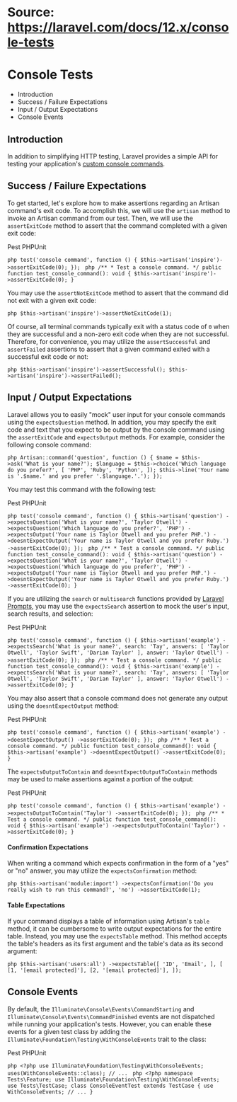 # Source: https://laravel.com/docs/12.x/console-tests

# Console Tests

  * Introduction
  * Success / Failure Expectations
  * Input / Output Expectations
  * Console Events



## Introduction

In addition to simplifying HTTP testing, Laravel provides a simple API for testing your application's [custom console commands](/docs/12.x/artisan).

## Success / Failure Expectations

To get started, let's explore how to make assertions regarding an Artisan command's exit code. To accomplish this, we will use the `artisan` method to invoke an Artisan command from our test. Then, we will use the `assertExitCode` method to assert that the command completed with a given exit code:

Pest PHPUnit

```php test('console command', function () { $this->artisan('inspire')->assertExitCode(0); }); ``` ```php /** * Test a console command. */ public function test_console_command(): void { $this->artisan('inspire')->assertExitCode(0); } ``` 

You may use the `assertNotExitCode` method to assert that the command did not exit with a given exit code:

```php $this->artisan('inspire')->assertNotExitCode(1); ``` 

Of course, all terminal commands typically exit with a status code of `0` when they are successful and a non-zero exit code when they are not successful. Therefore, for convenience, you may utilize the `assertSuccessful` and `assertFailed` assertions to assert that a given command exited with a successful exit code or not:

```php $this->artisan('inspire')->assertSuccessful(); $this->artisan('inspire')->assertFailed(); ``` 

## Input / Output Expectations

Laravel allows you to easily "mock" user input for your console commands using the `expectsQuestion` method. In addition, you may specify the exit code and text that you expect to be output by the console command using the `assertExitCode` and `expectsOutput` methods. For example, consider the following console command:

```php Artisan::command('question', function () { $name = $this->ask('What is your name?'); $language = $this->choice('Which language do you prefer?', [ 'PHP', 'Ruby', 'Python', ]); $this->line('Your name is '.$name.' and you prefer '.$language.'.'); }); ``` 

You may test this command with the following test:

Pest PHPUnit

```php test('console command', function () { $this->artisan('question') ->expectsQuestion('What is your name?', 'Taylor Otwell') ->expectsQuestion('Which language do you prefer?', 'PHP') ->expectsOutput('Your name is Taylor Otwell and you prefer PHP.') ->doesntExpectOutput('Your name is Taylor Otwell and you prefer Ruby.') ->assertExitCode(0); }); ``` ```php /** * Test a console command. */ public function test_console_command(): void { $this->artisan('question') ->expectsQuestion('What is your name?', 'Taylor Otwell') ->expectsQuestion('Which language do you prefer?', 'PHP') ->expectsOutput('Your name is Taylor Otwell and you prefer PHP.') ->doesntExpectOutput('Your name is Taylor Otwell and you prefer Ruby.') ->assertExitCode(0); } ``` 

If you are utilizing the `search` or `multisearch` functions provided by [Laravel Prompts](/docs/12.x/prompts), you may use the `expectsSearch` assertion to mock the user's input, search results, and selection:

Pest PHPUnit

```php test('console command', function () { $this->artisan('example') ->expectsSearch('What is your name?', search: 'Tay', answers: [ 'Taylor Otwell', 'Taylor Swift', 'Darian Taylor' ], answer: 'Taylor Otwell') ->assertExitCode(0); }); ``` ```php /** * Test a console command. */ public function test_console_command(): void { $this->artisan('example') ->expectsSearch('What is your name?', search: 'Tay', answers: [ 'Taylor Otwell', 'Taylor Swift', 'Darian Taylor' ], answer: 'Taylor Otwell') ->assertExitCode(0); } ``` 

You may also assert that a console command does not generate any output using the `doesntExpectOutput` method:

Pest PHPUnit

```php test('console command', function () { $this->artisan('example') ->doesntExpectOutput() ->assertExitCode(0); }); ``` ```php /** * Test a console command. */ public function test_console_command(): void { $this->artisan('example') ->doesntExpectOutput() ->assertExitCode(0); } ``` 

The `expectsOutputToContain` and `doesntExpectOutputToContain` methods may be used to make assertions against a portion of the output:

Pest PHPUnit

```php test('console command', function () { $this->artisan('example') ->expectsOutputToContain('Taylor') ->assertExitCode(0); }); ``` ```php /** * Test a console command. */ public function test_console_command(): void { $this->artisan('example') ->expectsOutputToContain('Taylor') ->assertExitCode(0); } ``` 

#### Confirmation Expectations

When writing a command which expects confirmation in the form of a "yes" or "no" answer, you may utilize the `expectsConfirmation` method:

```php $this->artisan('module:import') ->expectsConfirmation('Do you really wish to run this command?', 'no') ->assertExitCode(1); ``` 

#### Table Expectations

If your command displays a table of information using Artisan's `table` method, it can be cumbersome to write output expectations for the entire table. Instead, you may use the `expectsTable` method. This method accepts the table's headers as its first argument and the table's data as its second argument:

```php $this->artisan('users:all') ->expectsTable([ 'ID', 'Email', ], [ [1, '[email protected]'], [2, '[email protected]'], ]); ``` 

## Console Events

By default, the `Illuminate\Console\Events\CommandStarting` and `Illuminate\Console\Events\CommandFinished` events are not dispatched while running your application's tests. However, you can enable these events for a given test class by adding the `Illuminate\Foundation\Testing\WithConsoleEvents` trait to the class:

Pest PHPUnit

```php <?php use Illuminate\Foundation\Testing\WithConsoleEvents; uses(WithConsoleEvents::class); // ... ``` ```php <?php namespace Tests\Feature; use Illuminate\Foundation\Testing\WithConsoleEvents; use Tests\TestCase; class ConsoleEventTest extends TestCase { use WithConsoleEvents; // ... } ``` 
